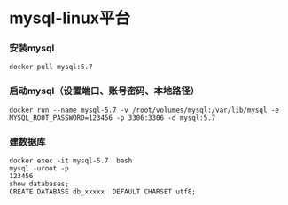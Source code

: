 # mysql-linux平台

### 安装mysql

```
docker pull mysql:5.7
```

### 启动mysql（设置端口、账号密码、本地路径）

```
docker run --name mysql-5.7 -v /root/volumes/mysql:/var/lib/mysql -e MYSQL_ROOT_PASSWORD=123456 -p 3306:3306 -d mysql:5.7
```

### 建数据库
```
docker exec -it mysql-5.7  bash
mysql -uroot -p
123456
show databases;
CREATE DATABASE db_xxxxx  DEFAULT CHARSET utf8;
```